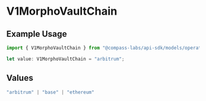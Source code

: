 # V1MorphoVaultChain

## Example Usage

```typescript
import { V1MorphoVaultChain } from "@compass-labs/api-sdk/models/operations";

let value: V1MorphoVaultChain = "arbitrum";
```

## Values

```typescript
"arbitrum" | "base" | "ethereum"
```